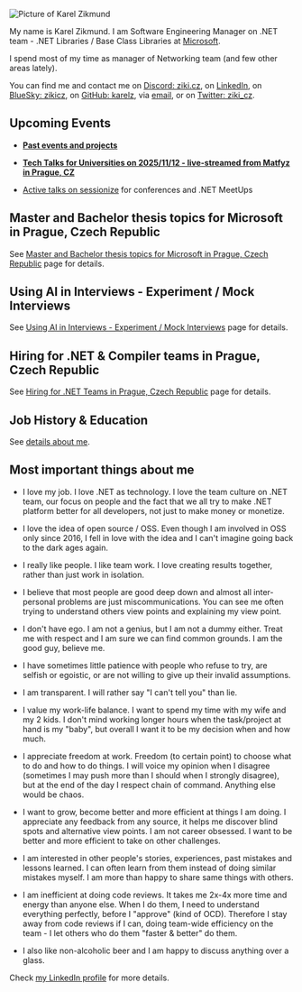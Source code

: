 ![Picture of Karel Zikmund](/images/karelz.jpg)

My name is Karel Zikmund.
I am Software Engineering Manager on .NET team - .NET Libraries / Base Class Libraries at [Microsoft](https://www.microsoft.com/).

I spend most of my time as manager of Networking team (and few other areas lately).

You can find me and contact me on [Discord: ziki.cz](https://discord.com/), on [LinkedIn](https://www.linkedin.com/in/karelzikmund), on [BlueSky: zikicz](https://bsky.app/profile/zikicz.bsky.social), on [GitHub: karelz](https://github.com/karelz), via [email](mailto:karelz@microsoft.com), or on [Twitter: ziki_cz](https://twitter.com/ziki_cz).



## Upcoming Events

- **[Past events and projects](/details)**

- **[Tech Talks for Universities on 2025/11/12 - live-streamed from Matfyz in Prague, CZ](/events/events_2025-11-12_Tech_Talks_for_Universities)**

- [Active talks on sessionize](https://sessionize.com/karel-zikmund) for conferences and .NET MeetUps



## Master and Bachelor thesis topics for Microsoft in Prague, Czech Republic

See [Master and Bachelor thesis topics for Microsoft in Prague, Czech Republic](/thesis) page for details.



## Using AI in Interviews - Experiment / Mock Interviews

See [Using AI in Interviews - Experiment / Mock Interviews](/ai-interviews) page for details.



## Hiring for .NET & Compiler teams in Prague, Czech Republic

See [Hiring for .NET Teams in Prague, Czech Republic](/hiring_prague_net) page for details.



## Job History & Education

See [details about me](/details).



## Most important things about me

- I love my job. I love .NET as technology. I love the team culture on .NET team, our focus on people and the fact that we all try to make .NET platform better for all developers, not just to make money or monetize.

- I love the idea of open source / OSS. Even though I am involved in OSS only since 2016, I fell in love with the idea and I can't imagine going back to the dark ages again.

- I really like people. I like team work. I love creating results together, rather than just work in isolation.

- I believe that most people are good deep down and almost all inter-personal problems are just miscommunications. You can see me often trying to understand others view points and explaining my view point.

- I don't have ego. I am not a genius, but I am not a dummy either. Treat me with respect and I am sure we can find common grounds. I am the good guy, believe me.

- I have sometimes little patience with people who refuse to try, are selfish or egoistic, or are not willing to give up their invalid assumptions.

- I am transparent. I will rather say "I can't tell you" than lie.

- I value my work-life balance. I want to spend my time with my wife and my 2 kids. I don't mind working longer hours when the task/project at hand is my "baby", but overall I want it to be my decision when and how much.

- I appreciate freedom at work. Freedom (to certain point) to choose what to do and how to do things. I will voice my opinion when I disagree (sometimes I may push more than I should when I strongly disagree), but at the end of the day I respect chain of command. Anything else would be chaos.

- I want to grow, become better and more efficient at things I am doing. I appreciate any feedback from any source, it helps me discover blind spots and alternative view points. I am not career obsessed. I want to be better and more efficient to take on other challenges.

- I am interested in other people's stories, experiences, past mistakes and lessons learned. I can often learn from them instead of doing similar mistakes myself. I am more than happy to share same things with others.

- I am inefficient at doing code reviews. It takes me 2x-4x more time and energy than anyone else. When I do them, I need to understand everything perfectly, before I "approve" (kind of OCD). Therefore I stay away from code reviews if I can, doing team-wide efficiency on the team - I let others who do them "faster & better" do them.

- I also like non-alcoholic beer and I am happy to discuss anything over a glass.

Check [my LinkedIn profile](https://www.linkedin.com/in/karelzikmund/) for more details.
